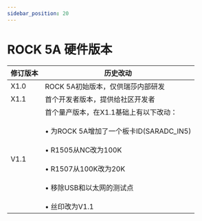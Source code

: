 ```yaml
---
sidebar_position: 20
---
```


# ROCK 5A 硬件版本

| 修订版本 | 历史改动                                                                                                                                                                                                 |
| -------- | -------------------------------------------------------------------------------------------------------------------------------------------------------------------------------------------------------- |
| X1.0     | ROCK 5A初始版本，仅供瑞莎内部研发                                                                                                                                                                        |
| X1.1     | 首个开发者版本，提供给社区开发者                                                                                                                                                                         |
| V1.1     | 首个量产版本，在X1.1基础上有以下改动：<br></br>• 为ROCK 5A增加了一个板卡ID(SARADC_IN5)<br></br>• R1505从NC改为100K<br></br>• R1507从100K改为20K<br></br>• 移除USB和以太网的测试点<br></br>• 丝印改为V1.1 |
